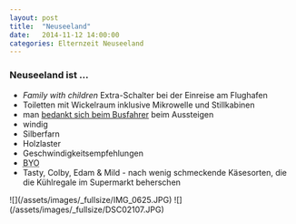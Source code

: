 ```yaml
---
layout: post
title:  "Neuseeland"
date:   2014-11-12 14:00:00
categories: Elternzeit Neuseeland
---
```

### Neuseeland ist …

- *Family with children* Extra-Schalter bei der Einreise am Flughafen
- Toiletten mit Wickelraum inklusive Mikrowelle und Stillkabinen
- man [bedankt sich beim Busfahrer][1] beim Aussteigen
- windig
- Silberfarn
- Holzlaster
- Geschwindigkeitsempfehlungen
- <abbr title="Bring Your Own">BYO</abbr>
- Tasty, Colby, Edam & Mild - nach wenig schmeckende Käsesorten, die die Kühlregale im Supermarkt beherschen

<div class="carousel">
![](/assets/images/_fullsize/IMG_0625.JPG)
![](/assets/images/_fullsize/DSC02107.JPG)
</div>

[1]: http://www.reddit.com/r/newzealand/comments/1ee9gx/why_do_we_thank_the_bus_driver_in_christchurchnz/
